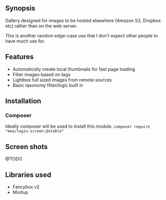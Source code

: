 ## Synopsis

Gallery designed for images to be hosted elsewhere (Amazon S3, Dropbox etc) rather than on the web server. 
 
This is another random edge-case use that I don't expect other people to have much use for. 

## Features
* Automatically create local thumbnails for fast page loading
* Filter images based on tags
* Lightbox full sized images from remote sources
* Basic taxonomy filter/logic built in

## Installation

### Composer
Ideally composer will be used to install this module. 
```composer require "moe/login-screen:@stable"```

## Screen shots

@TODO

## Libraries used
* Fancybox v2
* Mixitup
